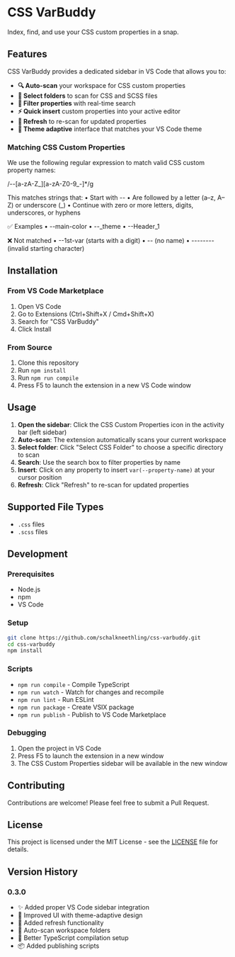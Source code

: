 # CSS VarBuddy

Index, find, and use your CSS custom properties in a snap.

## Features

CSS VarBuddy provides a dedicated sidebar in VS Code that allows you to:

- **🔍 Auto-scan** your workspace for CSS custom properties
- **📁 Select folders** to scan for CSS and SCSS files
- **🔎 Filter properties** with real-time search
- **⚡ Quick insert** custom properties into your active editor
- **🔄 Refresh** to re-scan for updated properties
- **🎨 Theme adaptive** interface that matches your VS Code theme

### Matching CSS Custom Properties

We use the following regular expression to match valid CSS custom property names:

/--[a-zA-Z\_][a-zA-Z0-9_-]\*/g

This matches strings that:
• Start with --
• Are followed by a letter (a–z, A–Z) or underscore (\_)
• Continue with zero or more letters, digits, underscores, or hyphens

✅ Examples
• --main-color
• --\_theme
• --Header_1

❌ Not matched
• --1st-var (starts with a digit)
• -- (no name)
• -------- (invalid starting character)

## Installation

### From VS Code Marketplace

1. Open VS Code
2. Go to Extensions (Ctrl+Shift+X / Cmd+Shift+X)
3. Search for "CSS VarBuddy"
4. Click Install

### From Source

1. Clone this repository
2. Run `npm install`
3. Run `npm run compile`
4. Press F5 to launch the extension in a new VS Code window

## Usage

1. **Open the sidebar**: Click the CSS Custom Properties icon in the activity bar (left sidebar)
2. **Auto-scan**: The extension automatically scans your current workspace
3. **Select folder**: Click "Select CSS Folder" to choose a specific directory to scan
4. **Search**: Use the search box to filter properties by name
5. **Insert**: Click on any property to insert `var(--property-name)` at your cursor position
6. **Refresh**: Click "Refresh" to re-scan for updated properties

## Supported File Types

- `.css` files
- `.scss` files

## Development

### Prerequisites

- Node.js
- npm
- VS Code

### Setup

```bash
git clone https://github.com/schalkneethling/css-varbuddy.git
cd css-varbuddy
npm install
```

### Scripts

- `npm run compile` - Compile TypeScript
- `npm run watch` - Watch for changes and recompile
- `npm run lint` - Run ESLint
- `npm run package` - Create VSIX package
- `npm run publish` - Publish to VS Code Marketplace

### Debugging

1. Open the project in VS Code
2. Press F5 to launch the extension in a new window
3. The CSS Custom Properties sidebar will be available in the new window

## Contributing

Contributions are welcome! Please feel free to submit a Pull Request.

## License

This project is licensed under the MIT License - see the [LICENSE](LICENSE) file for details.

## Version History

### 0.3.0

- ✨ Added proper VS Code sidebar integration
- 🎨 Improved UI with theme-adaptive design
- 🔄 Added refresh functionality
- 📁 Auto-scan workspace folders
- 🎯 Better TypeScript compilation setup
- 📦 Added publishing scripts
